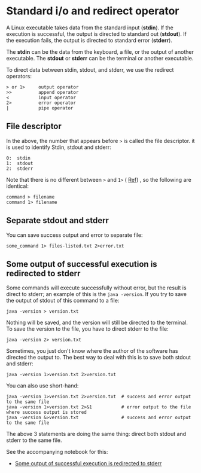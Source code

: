 # Standard i/o and redirect operator

A Linux executable takes data from the standard input (**stdin**). If the execution is successful, the output is directed to standard out (**stdout**). If the execution fails, the output is directed to standard error (**stderr**).

The **stdin** can be the data from the keyboard, a file, or the output of another executable. The **stdout** or **stderr** can be the terminal or another executable.

To direct data between stdin, stdout, and stderr, we use the redirect operators:

```
> or 1>     output operator   
>>          append operator
<           input operator
2>          error operator
|           pipe operator
```

## File descriptor

In the above, the number that appears before `>` is called the file descriptor. it is used to identify Stdin, stdout and stderr:

```
0:  stdin
1:  stdout
2:  stderr
```

Note that there is no different between `>` and `1>` ( [Ref](https://unix.stackexchange.com/questions/270552/difference-between-1-and)) , so the following are identical:


```
command > filename  
command 1> filename 
```

## Separate stdout and stderr

You can save success output and error to separate file:

```
some_command 1> files-listed.txt 2>error.txt
```

 
## Some output of successful execution is redirected to stderr

Some commands will execute successfully without error, but the result is direct to stderr; an example of this is the `java -version`.  If you try to save the output of stdout of this command to a file: 

```
java -version > version.txt
```

Nothing will be saved, and the version will still be directed to the terminal. To save the version to the file, you have to direct stderr to the file: 

```
java -version 2> version.txt
```

Sometimes, you just don't know where the author of the software has directed the output to. The best way to deal with this is to save both stdout and stderr:

```
java -version 1>version.txt 2>version.txt
```

You can also use short-hand:

```
java -version 1>version.txt 2>version.txt  # success and error output to the same file
java -version 1>version.txt 2>&1           # error output to the file where success output is stored
java -version &>version.txt                # success and error output to the same file
```

The above 3 statements are doing the same thing: direct both stdout and stderr to the same file.

See the accompanying notebook for this:

- [Some output of successful execution is redirected to stderr](./some-successful-output-is-redirected-to-stderr/README.ipynb)

